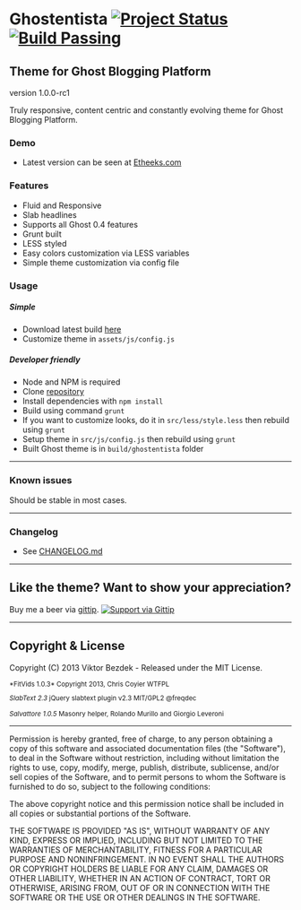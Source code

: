 # Ghostentista [![Project Status](http://stillmaintained.com/viktorbezdek/ghostentista.png)](http://stillmaintained.com/viktorbezdek/ghostentista) [![Build Passing](https://travis-ci.org/viktorbezdek/ghostentista.png)](https://travis-ci.org/viktorbezdek/ghostentista)
## Theme for Ghost Blogging Platform
version 1.0.0-rc1

Truly responsive, content centric and constantly evolving theme for Ghost Blogging Platform.

### Demo
- Latest version can be seen at [Etheeks.com](http://www.etheeks.com)

### Features
- Fluid and Responsive
- Slab headlines
- Supports all Ghost 0.4 features
- Grunt built
- LESS styled
- Easy colors customization via LESS variables
- Simple theme customization via config file

### Usage

##### Simple
- Download latest build [here](http://www.viktorbezdek.cz/download/ghostentista/ghostentista-1.0.0-rc1.zip)
- Customize theme in `assets/js/config.js`

##### Developer friendly
- Node and NPM is required
- Clone [repository](https://github.com/viktorbezdek/ghostentista.git)
- Install dependencies with `npm install`
- Build using command `grunt`
- If you want to customize looks, do it in `src/less/style.less` then rebuild using `grunt`
- Setup theme in `src/js/config.js` then rebuild using `grunt`
- Built Ghost theme is in `build/ghostentista` folder

____
### Known issues
Should be stable in most cases.
____
### Changelog
- See [CHANGELOG.md](https://github.com/viktorbezdek/ghostentista/blob/1.0.0/changelog.md)

____
## Like the theme? Want to show your appreciation?
Buy me a beer via [gittip](https://www.gittip.com/viktorbezdek/).
[![Support via Gittip](https://rawgithub.com/twolfson/gittip-badge/0.1.0/dist/gittip.png)](https://www.gittip.com/viktorbezdek/)

____

## Copyright & License

Copyright (C) 2013 Viktor Bezdek - Released under the MIT License.

<small>
*FitVids 1.0.3*
Copyright 2013, Chris Coyier WTFPL

*SlabText 2.3*
jQuery slabtext plugin v2.3 MIT/GPL2 @freqdec

*Salvattore 1.0.5*
Masonry helper, Rolando Murillo and Giorgio Leveroni
</small>
___
Permission is hereby granted, free of charge, to any person obtaining a copy of this software and associated documentation files (the "Software"), to deal in the Software without restriction, including without limitation the rights to use, copy, modify, merge, publish, distribute, sublicense, and/or sell copies of the Software, and to permit persons to whom the Software is furnished to do so, subject to the following conditions:

The above copyright notice and this permission notice shall be included in all copies or substantial portions of the Software.

THE SOFTWARE IS PROVIDED "AS IS", WITHOUT WARRANTY OF ANY KIND, EXPRESS OR IMPLIED, INCLUDING BUT NOT LIMITED TO THE WARRANTIES OF MERCHANTABILITY, FITNESS FOR A PARTICULAR PURPOSE AND
NONINFRINGEMENT. IN NO EVENT SHALL THE AUTHORS OR COPYRIGHT HOLDERS BE LIABLE FOR ANY CLAIM, DAMAGES OR OTHER LIABILITY, WHETHER IN AN ACTION OF CONTRACT, TORT OR OTHERWISE, ARISING FROM, OUT OF OR IN CONNECTION WITH THE SOFTWARE OR THE USE OR OTHER DEALINGS IN THE SOFTWARE.
